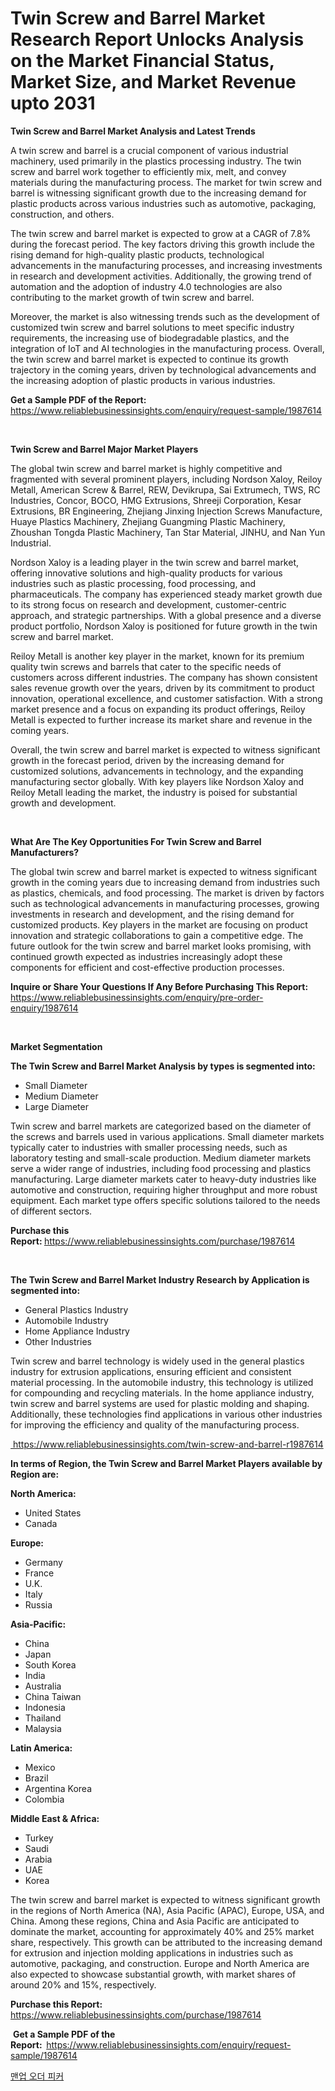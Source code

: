 <p><h1>Twin Screw and Barrel Market Research Report Unlocks Analysis on the Market Financial Status, Market Size, and Market Revenue upto 2031</h1></p><p><strong>Twin Screw and Barrel Market Analysis and Latest Trends</strong></p>
<p><p>A twin screw and barrel is a crucial component of various industrial machinery, used primarily in the plastics processing industry. The twin screw and barrel work together to efficiently mix, melt, and convey materials during the manufacturing process. The market for twin screw and barrel is witnessing significant growth due to the increasing demand for plastic products across various industries such as automotive, packaging, construction, and others.</p><p>The twin screw and barrel market is expected to grow at a CAGR of 7.8% during the forecast period. The key factors driving this growth include the rising demand for high-quality plastic products, technological advancements in the manufacturing processes, and increasing investments in research and development activities. Additionally, the growing trend of automation and the adoption of industry 4.0 technologies are also contributing to the market growth of twin screw and barrel.</p><p>Moreover, the market is also witnessing trends such as the development of customized twin screw and barrel solutions to meet specific industry requirements, the increasing use of biodegradable plastics, and the integration of IoT and AI technologies in the manufacturing process. Overall, the twin screw and barrel market is expected to continue its growth trajectory in the coming years, driven by technological advancements and the increasing adoption of plastic products in various industries.</p></p>
<p><strong>Get a Sample PDF of the Report:&nbsp;</strong> <a href="https://www.reliablebusinessinsights.com/enquiry/request-sample/1987614">https://www.reliablebusinessinsights.com/enquiry/request-sample/1987614</a></p>
<p>&nbsp;</p>
<p><strong>Twin Screw and Barrel Major Market Players</strong></p>
<p><p>The global twin screw and barrel market is highly competitive and fragmented with several prominent players, including Nordson Xaloy, Reiloy Metall, American Screw & Barrel, REW, Devikrupa, Sai Extrumech, TWS, RC Industries, Concor, BOCO, HMG Extrusions, Shreeji Corporation, Kesar Extrusions, BR Engineering, Zhejiang Jinxing Injection Screws Manufacture, Huaye Plastics Machinery, Zhejiang Guangming Plastic Machinery, Zhoushan Tongda Plastic Machinery, Tan Star Material, JINHU, and Nan Yun Industrial.</p><p>Nordson Xaloy is a leading player in the twin screw and barrel market, offering innovative solutions and high-quality products for various industries such as plastic processing, food processing, and pharmaceuticals. The company has experienced steady market growth due to its strong focus on research and development, customer-centric approach, and strategic partnerships. With a global presence and a diverse product portfolio, Nordson Xaloy is positioned for future growth in the twin screw and barrel market.</p><p>Reiloy Metall is another key player in the market, known for its premium quality twin screws and barrels that cater to the specific needs of customers across different industries. The company has shown consistent sales revenue growth over the years, driven by its commitment to product innovation, operational excellence, and customer satisfaction. With a strong market presence and a focus on expanding its product offerings, Reiloy Metall is expected to further increase its market share and revenue in the coming years.</p><p>Overall, the twin screw and barrel market is expected to witness significant growth in the forecast period, driven by the increasing demand for customized solutions, advancements in technology, and the expanding manufacturing sector globally. With key players like Nordson Xaloy and Reiloy Metall leading the market, the industry is poised for substantial growth and development.</p></p>
<p>&nbsp;</p>
<p><strong>What Are The Key Opportunities For Twin Screw and Barrel Manufacturers?</strong></p>
<p><p>The global twin screw and barrel market is expected to witness significant growth in the coming years due to increasing demand from industries such as plastics, chemicals, and food processing. The market is driven by factors such as technological advancements in manufacturing processes, growing investments in research and development, and the rising demand for customized products. Key players in the market are focusing on product innovation and strategic collaborations to gain a competitive edge. The future outlook for the twin screw and barrel market looks promising, with continued growth expected as industries increasingly adopt these components for efficient and cost-effective production processes.</p></p>
<p><strong>Inquire or Share Your Questions If Any Before Purchasing This Report:</strong> <a href="https://www.reliablebusinessinsights.com/enquiry/pre-order-enquiry/1987614">https://www.reliablebusinessinsights.com/enquiry/pre-order-enquiry/1987614</a></p>
<p>&nbsp;</p>
<p><strong>Market Segmentation</strong></p>
<p><strong>The Twin Screw and Barrel Market Analysis by types is segmented into:</strong></p>
<p><ul><li>Small Diameter</li><li>Medium Diameter</li><li>Large Diameter</li></ul></p>
<p><p>Twin screw and barrel markets are categorized based on the diameter of the screws and barrels used in various applications. Small diameter markets typically cater to industries with smaller processing needs, such as laboratory testing and small-scale production. Medium diameter markets serve a wider range of industries, including food processing and plastics manufacturing. Large diameter markets cater to heavy-duty industries like automotive and construction, requiring higher throughput and more robust equipment. Each market type offers specific solutions tailored to the needs of different sectors.</p></p>
<p><strong>Purchase this Report:&nbsp;</strong><a href="https://www.reliablebusinessinsights.com/purchase/1987614">https://www.reliablebusinessinsights.com/purchase/1987614</a></p>
<p>&nbsp;</p>
<p><strong>The Twin Screw and Barrel Market Industry Research by Application is segmented into:</strong></p>
<p><ul><li>General Plastics Industry</li><li>Automobile Industry</li><li>Home Appliance Industry</li><li>Other Industries</li></ul></p>
<p><p>Twin screw and barrel technology is widely used in the general plastics industry for extrusion applications, ensuring efficient and consistent material processing. In the automobile industry, this technology is utilized for compounding and recycling materials. In the home appliance industry, twin screw and barrel systems are used for plastic molding and shaping. Additionally, these technologies find applications in various other industries for improving the efficiency and quality of the manufacturing process.</p></p>
<p><a href="https://www.reliablebusinessinsights.com/twin-screw-and-barrel-r1987614">&nbsp;https://www.reliablebusinessinsights.com/twin-screw-and-barrel-r1987614</a></p>
<p><strong>In terms of Region, the Twin Screw and Barrel Market Players available by Region are:</strong></p>
<p>
    <p> <strong> North America: </strong>
        <ul>
            <li>United States</li>
            <li>Canada</li>
        </ul>
        </p> 
    <p> <strong> Europe: </strong>
        <ul>
            <li>Germany</li>
            <li>France</li>
            <li>U.K.</li>
            <li>Italy</li>
            <li>Russia</li>
        </ul>
        </p> 
    <p> <strong> Asia-Pacific: </strong>
        <ul>
            <li>China</li>
            <li>Japan</li>
            <li>South Korea</li>
            <li>India</li>
            <li>Australia</li>
            <li>China Taiwan</li>
            <li>Indonesia</li>
            <li>Thailand</li>
            <li>Malaysia</li>
        </ul>
        </p> 
    <p> <strong> Latin America: </strong>
        <ul>
            <li>Mexico</li>
            <li>Brazil</li>
            <li>Argentina Korea</li>
            <li>Colombia</li>
        </ul>
        </p> 
    <p> <strong> Middle East & Africa: </strong>
        <ul>
            <li>Turkey</li>
            <li>Saudi</li>
            <li>Arabia</li>
            <li>UAE</li>
            <li>Korea</li>
        </ul>
    </p>
    </p>
<p><p>The twin screw and barrel market is expected to witness significant growth in the regions of North America (NA), Asia Pacific (APAC), Europe, USA, and China. Among these regions, China and Asia Pacific are anticipated to dominate the market, accounting for approximately 40% and 25% market share, respectively. This growth can be attributed to the increasing demand for extrusion and injection molding applications in industries such as automotive, packaging, and construction. Europe and North America are also expected to showcase substantial growth, with market shares of around 20% and 15%, respectively.</p></p>
<p><strong>Purchase this Report: </strong><a href="https://www.reliablebusinessinsights.com/purchase/1987614">https://www.reliablebusinessinsights.com/purchase/1987614</a></p>
<p>&nbsp;<strong>Get a Sample PDF of the Report:&nbsp;&nbsp;</strong><a href="https://www.reliablebusinessinsights.com/enquiry/request-sample/1987614">https://www.reliablebusinessinsights.com/enquiry/request-sample/1987614</a></p>
<p><strong></strong></p>
<p><p><a href="https://github.com/nigaleamar09/Market-Research-Report-List-2/blob/main/763011946784.md">맨업 오더 피커</a></p></p>